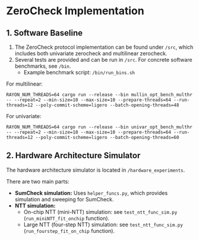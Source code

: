 # ZeroCheck Implementation

## 1. Software Baseline

1. The ZeroCheck protocol implementation can be found under `/src`, which includes both univariate zerocheck and multilinear zerocheck.
2. Several tests are provided and can be run in `/src`. For concrete software benchmarks, see `/bin`.
   - Example benchmark script: `/bin/run_bins.sh`

For multilinear:
```
RAYON_NUM_THREADS=64 cargo run --release --bin mullin_opt_bench_multhr -- --repeat=2 --min-size=10 --max-size=10 --prepare-threads=64 --run-threads=12 --poly-commit-scheme=ligero --batch-opening-threads=48
```

For univariate:
```
RAYON_NUM_THREADS=64 cargo run --release --bin univar_opt_bench_multhr -- --repeat=2 --min-size=10 --max-size=10 --prepare-threads=64 --run-threads=12 --poly-commit-scheme=ligero --batch-opening-threads=60
```

## 2. Hardware Architecture Simulator

The hardware architecture simulator is located in `/hardware_experiments`.

There are two main parts:

- **SumCheck simulation:** Uses `helper_funcs.py`, which provides simulation and sweeping for SumCheck.
- **NTT simulation:**
  - On-chip NTT (mini-NTT) simulation: see `test_ntt_func_sim.py` (`run_miniNTT_fit_onchip` function).
  - Large NTT (four-step NTT) simulation: see `test_ntt_func_sim.py` (`run_fourstep_fit_on_chip` function).


